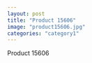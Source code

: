 ```yaml
---
layout: post
title: "Product 15606"
image: "product15606.jpg"
categories: "category1"
---
```

Product 15606
